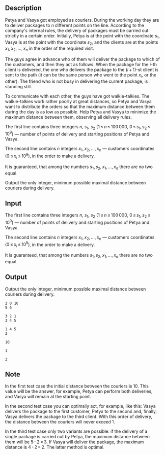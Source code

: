 ## Description

<div><p>Petya and Vasya got employed as couriers. During the working day they are to deliver packages to <span class="tex-span"><i>n</i></span> different points on the line. According to the company's internal rules, the delivery of packages must be carried out strictly in a certain order. Initially, Petya is at the point with the coordinate <span class="tex-span"><i>s</i><sub class="lower-index">1</sub></span>, Vasya is at the point with the coordinate <span class="tex-span"><i>s</i><sub class="lower-index">2</sub></span>, and the clients are at the points <span class="tex-span"><i>x</i><sub class="lower-index">1</sub>, <i>x</i><sub class="lower-index">2</sub>, ..., <i>x</i><sub class="lower-index"><i>n</i></sub></span> in the order of the required visit.</p><p>The guys agree in advance who of them will deliver the package to which of the customers, and then they act as follows. When the package for the <span class="tex-span"><i>i</i></span>-th client is delivered, the one who delivers the package to the <span class="tex-span">(<i>i</i> + 1)</span>-st client is sent to the path (it can be the same person who went to the point <span class="tex-span"><i>x</i><sub class="lower-index"><i>i</i></sub></span>, or the other). The friend who is not busy in delivering the current package, is standing still.</p><p>To communicate with each other, the guys have got walkie-talkies. The walkie-talkies work rather poorly at great distances, so Petya and Vasya want to distribute the orders so that the maximum distance between them during the day is as low as possible. Help Petya and Vasya to minimize the maximum distance between them, observing all delivery rules. </p></div><div class="input-specification"><p>The first line contains three integers <span class="tex-span"><i>n</i></span>, <span class="tex-span"><i>s</i><sub class="lower-index">1</sub></span>, <span class="tex-span"><i>s</i><sub class="lower-index">2</sub></span> (<span class="tex-span">1 ≤ <i>n</i> ≤ 100 000</span>, <span class="tex-span">0 ≤ <i>s</i><sub class="lower-index">1</sub>, <i>s</i><sub class="lower-index">2</sub> ≤ 10<sup class="upper-index">9</sup></span>)&nbsp;— number of points of delivery and starting positions of Petya and Vasya.</p><p>The second line contains <span class="tex-span"><i>n</i></span> integers <span class="tex-span"><i>x</i><sub class="lower-index">1</sub>, <i>x</i><sub class="lower-index">2</sub>, ..., <i>x</i><sub class="lower-index"><i>n</i></sub></span>&nbsp;— customers coordinates (<span class="tex-span">0 ≤ <i>x</i><sub class="lower-index"><i>i</i></sub> ≤ 10<sup class="upper-index">9</sup></span>), in the order to make a delivery. </p><p>It is guaranteed, that among the numbers <span class="tex-span"><i>s</i><sub class="lower-index">1</sub>, <i>s</i><sub class="lower-index">2</sub>, <i>x</i><sub class="lower-index">1</sub>, ..., <i>x</i><sub class="lower-index"><i>n</i></sub></span> there are no two equal.</p></div><div class="output-specification"><p>Output the only integer, minimum possible maximal distance between couriers during delivery.</p></div>

## Input

<p>The first line contains three integers <span class="tex-span"><i>n</i></span>, <span class="tex-span"><i>s</i><sub class="lower-index">1</sub></span>, <span class="tex-span"><i>s</i><sub class="lower-index">2</sub></span> (<span class="tex-span">1 ≤ <i>n</i> ≤ 100 000</span>, <span class="tex-span">0 ≤ <i>s</i><sub class="lower-index">1</sub>, <i>s</i><sub class="lower-index">2</sub> ≤ 10<sup class="upper-index">9</sup></span>)&nbsp;— number of points of delivery and starting positions of Petya and Vasya.</p><p>The second line contains <span class="tex-span"><i>n</i></span> integers <span class="tex-span"><i>x</i><sub class="lower-index">1</sub>, <i>x</i><sub class="lower-index">2</sub>, ..., <i>x</i><sub class="lower-index"><i>n</i></sub></span>&nbsp;— customers coordinates (<span class="tex-span">0 ≤ <i>x</i><sub class="lower-index"><i>i</i></sub> ≤ 10<sup class="upper-index">9</sup></span>), in the order to make a delivery. </p><p>It is guaranteed, that among the numbers <span class="tex-span"><i>s</i><sub class="lower-index">1</sub>, <i>s</i><sub class="lower-index">2</sub>, <i>x</i><sub class="lower-index">1</sub>, ..., <i>x</i><sub class="lower-index"><i>n</i></sub></span> there are no two equal.</p>

## Output

<p>Output the only integer, minimum possible maximal distance between couriers during delivery.</p>





```input1
2 0 10
5 6

```




```input2
3 2 1
3 4 5

```




```input3
1 4 5
2

```




```output1
10

```




```output2
1

```




```output3
2

```



## Note

<p>In the first test case the initial distance between the couriers is <span class="tex-span">10</span>. This value will be the answer, for example, Petya can perform both deliveries, and Vasya will remain at the starting point.</p><p>In the second test case you can optimally act, for example, like this: Vasya delivers the package to the first customer, Petya to the second and, finally, Vasya delivers the package to the third client. With this order of delivery, the distance between the couriers will never exceed <span class="tex-span">1</span>.</p><p>In the third test case only two variants are possible: if the delivery of a single package is carried out by Petya, the maximum distance between them will be <span class="tex-span">5 - 2 = 3</span>. If Vasya will deliver the package, the maximum distance is <span class="tex-span">4 - 2 = 2</span>. The latter method is optimal.</p>
